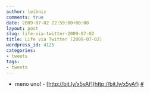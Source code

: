 ```yaml
---
author: leibniz
comments: true
date: 2009-07-02 22:59:00+00:00
layout: post
slug: life-via-twitter-2009-07-02
title: Life via Twitter (2009-07-02)
wordpress_id: 4125
categories:
- tweets
tags:
- tweets
---
```



	
  * meno uno! - [http://bit.ly/x5yAf](http://bit.ly/x5yAf) [#](http://twitter.com/leibniz/statuses/2433352226)


